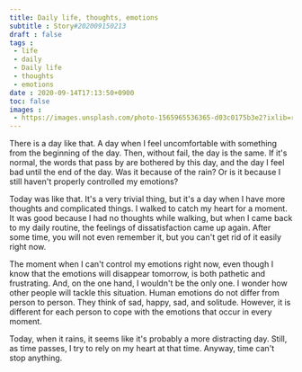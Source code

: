 ```yaml
---
title: Daily life, thoughts, emotions
subtitle : Story#202009150213
draft : false
tags :
 - life
 - daily
 - Daily life
 - thoughts
 - emotions
date : 2020-09-14T17:13:50+0900
toc: false
images : 
 - https://images.unsplash.com/photo-1565965536365-d03c0175b3e2?ixlib=rb-1.2.1&q=80&fm=jpg&crop=entropy&cs=tinysrgb&w=1080&fit=max&ixid=eyJhcHBfaWQiOjE1NTU0OX0
---
```


There is a day like that. A day when I feel uncomfortable with something from the beginning of the day. Then, without fail, the day is the same. If it's normal, the words that pass by are bothered by this day, and the day I feel bad until the end of the day. Was it because of the rain? Or is it because I still haven't properly controlled my emotions?  

Today was like that. It's a very trivial thing, but it's a day when I have more thoughts and complicated things. I walked to catch my heart for a moment. It was good because I had no thoughts while walking, but when I came back to my daily routine, the feelings of dissatisfaction came up again. After some time, you will not even remember it, but you can't get rid of it easily right now.  

The moment when I can't control my emotions right now, even though I know that the emotions will disappear tomorrow, is both pathetic and frustrating. And, on the one hand, I wouldn't be the only one. I wonder how other people will tackle this situation. Human emotions do not differ from person to person. They think of sad, happy, sad, and solitude. However, it is different for each person to cope with the emotions that occur in every moment.  

Today, when it rains, it seems like it's probably a more distracting day. Still, as time passes, I try to rely on my heart at that time. Anyway, time can't stop anything.  

